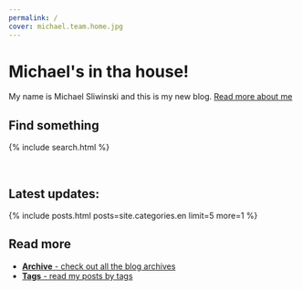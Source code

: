```yaml
---
permalink: /
cover: michael.team.home.jpg
---
```


# Michael's in tha house!

My name is Michael Sliwinski and this is my new blog. [Read more about me](/about/)

## Find something

{% include search.html %}

<br>

## Latest updates:

{% include posts.html posts=site.categories.en limit=5 more=1 %}

## Read more

* [**Archive** - check out all the blog archives](/archive/)
* [**Tags** - read my posts by tags](/tag/)
